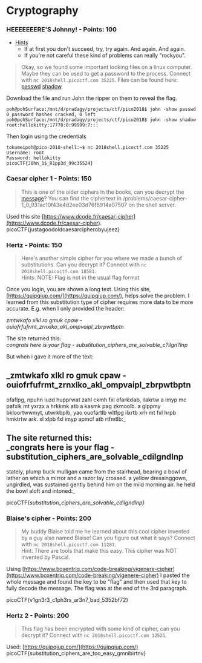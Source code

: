 # Cryptography

### **HEEEEEEERE'S Johnny! - Points: 100**

* [Hints](https://2018game.picoctf.com/problems#72229da984df4634d538e93be00b9812hint)
  * If at first you don't succeed, try, try again. And again. And again.
  * If you're not careful these kind of problems can really "rockyou".

> Okay, so we found some important looking files on a linux computer. Maybe they can be used to get a password to the process. Connect with `nc 2018shell.picoctf.com 35225`. Files can be found here: [passwd](https://2018shell.picoctf.com/static/a488bb3c175bc843e0fbce95fff920d9/passwd) [shadow](https://2018shell.picoctf.com/static/a488bb3c175bc843e0fbce95fff920d9/shadow).

Download the file and run John the ripper on them to reveal the flag.

```text
poh@pohSurface:/mnt/d/pradagy/projects/ctf/pico2018$ john -show passwd 
0 password hashes cracked, 0 left
poh@pohSurface:/mnt/d/pradagy/projects/ctf/pico2018$ john -show shadow 
root:hellokitty:17770:0:99999:7:::
```

Then login using the credentials

```text
tokumeipoh@pico-2018-shell:~$ nc 2018shell.picoctf.com 35225
Username: root
Password: hellokitty
picoCTF{J0hn_1$_R1pp3d_99c35524}
```

### **Caesar cipher 1 - Points: 150**

> This is one of the older ciphers in the books, can you decrypt the [message](https://2018shell.picoctf.com/static/6b5626c0736d9090f5d98de74eec4543/ciphertext)? You can find the ciphertext in /problems/caesar-cipher-1\_0\_931ac10f43e4d2ee03d76f6914a07507 on the shell server.

Used this site [https://www.dcode.fr/caesar-cipher](https://www.dcode.fr/caesar-cipher).   
picoCTF{justagoodoldcaesarcipherobyujeez}

### Hertz **- Points: 150**

> Here's another simple cipher for you where we made a bunch of substitutions. Can you decrypt it? Connect with `nc 2018shell.picoctf.com 18581`.  
> Hints: NOTE: Flag is not in the usual flag format

Once you login, you are shown a long text. Using this site, [https://quipqiup.com/](https://quipqiup.com/), helps solve the problem. I learned from this substitution type of cipher requires more data to be more accurate. E.g. when I only provided the header:

_zmtwkafo xlkl ro gmuk cpaw - ouiofrfufrmt\_zrnxlko\_akl\_ompvaipl\_zbrpwtbptn_

The site returned this:  
_congrats here is your flag - substitution\_ciphers\_are\_solvable\_c?ilgn?lnp_

But when i gave it more of the text:

_zmtwkafo xlkl ro gmuk cpaw - ouiofrfufrmt\_zrnxlko\_akl\_ompvaipl\_zbrpwtbptn  
---------------------------------------------------------------------------------------------------------------------------------  
ofaflpg, npuhn iuzd hupprwat zahl ckmh fxl ofarkxlab, ilakrtw a imyp mc pafxlk mt yxrzx a hrkkmk atb a kasmk pag zkmoolb. a glppmy bkloortwwmyt, utwrkbplb, yao ouofartlb wltfpg ilxrtb xrh mt fxl hrpb hmktrtw ark. xl xlpb fxl imyp apmcf atb rtfmtlb:_

The site returned this:  
_congrats here is your flag - substitution\_ciphers\_are\_solvable\_cdilgndlnp  
 -------------------------------------------------------------------------------   
stately, plump buck mulligan came from the stairhead, bearing a bowl of lather on which a mirror and a razor lay crossed. a yellow dressinggown, ungirdled, was sustained gently behind him on the mild morning air. he held the bowl aloft and intoned:_

picoCTF{_substitution\_ciphers\_are\_solvable\_cdilgndlnp}_

### **Blaise's cipher - Points: 200** 

> My buddy Blaise told me he learned about this cool cipher invented by a guy also named Blaise! Can you figure out what it says? Connect with `nc 2018shell.picoctf.com 11281`.  
> Hint: There are tools that make this easy. This cipher was NOT invented by Pascal.

Using [https://www.boxentriq.com/code-breaking/vigenere-cipher](https://www.boxentriq.com/code-breaking/vigenere-cipher) I pasted the whole message and found the key to be "flag" and then used that key to fully decode the message. The flag was at the end of the 3rd paragraph.

picoCTF{v1gn3r3\_c1ph3rs\_ar3n7\_bad\_5352bf72}

### **Hertz 2 - Points: 200**

> This flag has been encrypted with some kind of cipher, can you decrypt it? Connect with `nc 2018shell.picoctf.com 12521`.

Used: [https://quipqiup.com/](https://quipqiup.com/)  
picoCTF{substitution\_ciphers\_are\_too\_easy\_gmnibirtnv}





